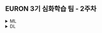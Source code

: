## EURON 3기 심화학습 팀 - 2주차

<details>
<summary>ML</summary>
<div markdown="1">       

<br />  
  
| 주차 | 내용         | 발표자                       | 발표자료 |
| ---- | ------------ | ---------------------------- | -------- |
| 2    | 교재 4장 | 이다현, 김예진, 박보영 | [📚]()    |

  
## Assignment

### 📍 예습과제

1. 딥러닝 파이토치 교과서 4장을 공부하고 "세션 시작전 10분동안" 랜덤으로 예습한 내용을 공유

### 📍 복습과제

1. 딥러닝 파이토치 교과서 1,2장 코드 필사
* 궁금한 사항/공유하면 좋을 추가 자료 등 복습한 내용은 2주차 세션 발표 이후 10분동안, 랜덤으로 한 명을 뽑아 발표를 진행 할 예정입니다. 

  
</div>
</details>



<details>
<summary>DL</summary>
<div markdown="1">       

<br />  
  
| 주차 | 내용         | 발표자                       | 발표자료 |
| ---- | ------------ | ---------------------------- | -------- |
| 2   | Traditional Methods for ML on Graphss | 김나현, 최지우  | [📚]()    |

  
## Assignment

### 📍 예습과제

1. cs224w 2강을 공부하고 "세션 시작전 10분동안" 랜덤으로 예습한 내용을 공유

### 📍 복습과제

1. [pytorch Geometric GNN 을 위한 파이썬 라이브러리 기초](https://baeseongsu.github.io/posts/pytorch-geometric-introduction/) 

* 해당 블로그에 정리된 PyG 튜토리얼을 필사하며 공부하고, 궁금한 사항/공유하면 좋을 추가 자료 등 복습한 내용은 2주차 세션 발표 이후 10분동안, 랜덤으로 한 명을 뽑아 발표를 진행 할 예정입니다. 


  
</div>
</details>
